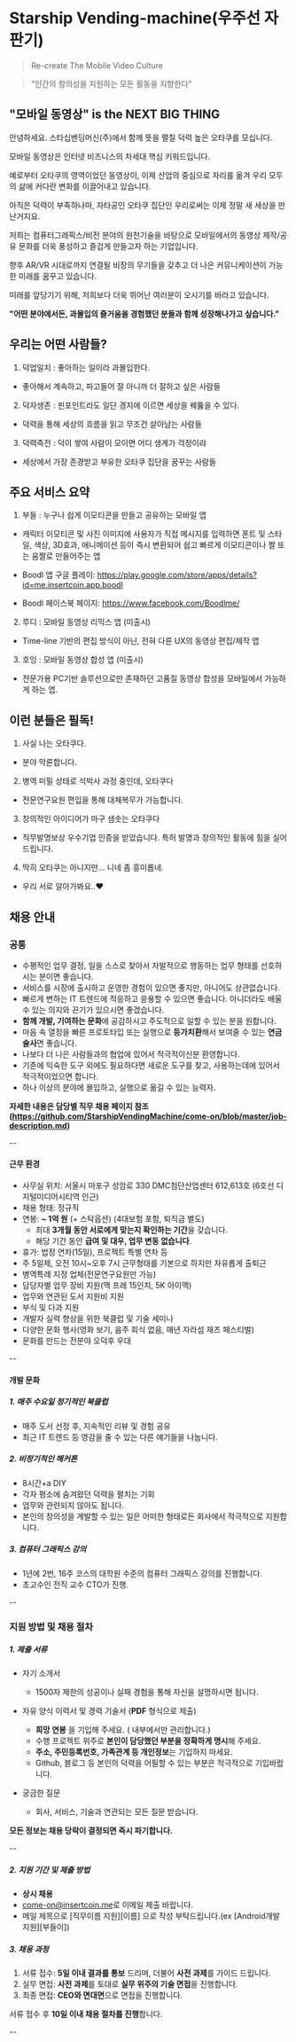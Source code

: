 # Starship Vending-machine(우주선 자판기)

> Re-create The Mobile Video Culture

> “인간의 창의성을 지원하는 모든 활동을 지향한다"
 
## "모바일 동영상" is the NEXT BIG THING

안녕하세요. 스타십벤딩머신(주)에서 함께 뜻을 펼칠 덕력 높은 오타쿠를 모십니다.

모바일 동영상은 인터넷 비즈니스의 차세대 핵심 키워드입니다.  

예로부터 오타쿠의 영역이었던 동영상이, 이제 산업의 중심으로 자리를 옮겨 우리 모두의 삶에 커다란 변화를 이끌어내고 있습니다. 

아직은 덕력이 부족하나마, 자타공인 오타쿠 집단인 우리로써는 이제 정말 새 세상을 만난거지요. 

저희는 컴퓨터그래픽스/비전 분야의 원천기술을 바탕으로 모바일에서의 동영상 제작/공유 문화를 더욱 풍성하고 즐겁게 만들고자 하는 기업입니다. 

향후 AR/VR 시대로까지 연결될 비장의 무기들을 갖추고 더 나은 커뮤니케이션이 가능한 미래를 꿈꾸고 있습니다. 

미래를 앞당기기 위해, 저희보다 더욱 뛰어난 여러분이 오시기를 바라고 있습니다.

**"어떤 분야에서든, 과몰입의 즐거움을 경험했던 분들과 함께 성장해나가고 싶습니다."**

## 우리는 어떤 사람들?

1. 덕업일치 : 좋아하는 일이라 과몰입한다.
  - 좋아해서 계속하고, 파고들어 잘 아니까 더 잘하고 싶은 사람들

2. 덕자생존 : 핀포인트라도 일단 경지에 이르면 세상을 꿰뚫을 수 있다.
  - 덕력을 통해 세상의 흐름을 읽고 무조건 살아남는 사람들

3. 덕력즉전 : 덕이 쌓여 사람이 모이면 어디 생계가 걱정이랴
  - 세상에서 가장 존경받고 부유한 오타쿠 집단을 꿈꾸는 사람들

## 주요 서비스 요약

1. 부들 : 누구나 쉽게 이모티콘을 만들고 공유하는 모바일 앱
  - 캐릭터 이모티콘 및 사진 이미지에 사용자가 직접 메시지를 입력하면 폰트 및 스타일, 색상, 3D효과, 애니메이션 등이 즉시 변환되어 쉽고 빠르게 이모티콘이나 짤 또는 움짤로 만들어주는 앱 

  - Boodl 앱 구글 플레이: https://play.google.com/store/apps/details?id=me.insertcoin.app.boodl
  - Boodl 페이스북 페이지: https://www.facebook.com/Boodlme/

2. 루디 : 모바일 동영상 리믹스 앱 (미출시)
  - Time-line 기반의 편집 방식이 아닌, 전혀 다른 UX의 동영상 편집/제작 앱

3. 호잉 : 모바일 동영상 합성 앱 (미출시) 
  - 전문가용 PC기반 솔루션으로만 존재하던 고품질 동영상 합성을 모바일에서 가능하게 하는 앱. 


## 이런 분들은 필독!

1. 사실 나는 오타쿠다.  
  - 분야 막론합니다.

2. 병역 미필 상태로 석박사 과정 중인데, 오타쿠다 
  - 전문연구요원 편입을 통해 대체복무가 가능합니다.

3. 창의적인 아이디어가 마구 샘솟는 오타쿠다 
  - 직무발명보상 우수기업 인증을 받았습니다. 특허 발명과 창의적인 활동에 힘을 실어 드립니다.

4. 딱히 오타쿠는 아니지만… 니네 좀 흥미롭네. 
  - 우리 서로 알아가봐요..♥

## 채용 안내

### 공통
- 수평적인 업무 결정, 일을 스스로 찾아서 자발적으로 행동하는 업무 형태를 선호하시는 분이면 좋습니다.
- 서비스를 시장에 출시하고 운영한 경험이 있으면 좋지만, 아니어도 상관없습니다.
- 빠르게 변하는 IT 트렌드에 적응하고 응용할 수 있으면 좋습니다. 아니더라도 배울수 있는 의지와 끈기가 있으시면 좋겠습니다.
- **함께 개발, 기여하는 문화**에 공감하시고 주도적으로 일할 수 있는 분을 원합니다.
- 마음 속 열정을 빠른 프로토타입 또는 실행으로 **등가치환**해서 보여줄 수 있는 **연금술사**면 좋습니다.
- 나보다 더 나은 사람들과의 협업에 있어서 적극적이신분 환영합니다.
- 기존에 익숙한 도구 외에도 필요하다면 새로운 도구를 찾고, 사용하는데에 있어서 적극적이었으면 합니다.
- 하나 이상의 분야에 몰입하고, 실행으로 옮길 수 있는 능력자.

**자세한 내용은 담당별 직무 채용 페이지 참조(https://github.com/StarshipVendingMachine/come-on/blob/master/job-description.md)**

--

#### 근무 환경
- 사무실 위치: 서울시 마포구 성암로 330 DMC첨단산업센터 612,613호 (6호선 디지털미디어시티역 인근)
- 채용 형태: 정규직
- 연봉: **~ 1억 원** (+ 스탁옵션) (4대보험 포함, 퇴직금 별도)
  - 최대 **3개월 동안 서로에게 맞는지 확인하는 기간**을 갖습니다.
  - 해당 기간 동안 **급여 및 대우, 업무 변동 없습니다**.
- 휴가: 법정 연차(15일), 프로젝트 특별 연차 등
- 주 5일제, 오전 10시~오후 7시 근무형태를 기본으로 하지만 자유롭게 출퇴근
- 병역특례 지정 업체(전문연구요원만 가능)
- 담당자별 업무 장비 지원(맥 프레 15인치, 5K 아이맥) 
- 업무와 연관된 도서 지원비 지원
- 부식 및 다과 지원
- 개발자 실력 향상을 위한 북클럽 및 기술 세미나
- 다양한 문화 행사(영화 보기, 음주 회식 없음, 매년 자라섬 재즈 페스티벌)
- 문화를 만드는 전분야 오덕후 우대


--

#### 개발 문화

##### 1. 매주 수요일 정기적인 북클럽
- 매주 도서 선정 후, 지속적인 리뷰 및 경험 공유 
- 최근 IT 트렌드 등 영감을 줄 수 있는 다른 얘기들을 나눕니다.

##### 2. 비정기적인 해커톤
- 8시간+a DIY
- 각자 평소에 숨겨왔던 덕력을 펼치는 기회
- 업무와 관련되지 않아도 됩니다.
- 본인의 창의성을 계발할 수 있는 일은 어떠한 형태로든 회사에서 적극적으로 지원합니다.

##### 3. 컴퓨터 그래픽스 강의
- 1년에 2번, 16주 코스의 대학원 수준의 컴퓨터 그래픽스 강의를 진행합니다.
- 초고수인 전직 교수 CTO가 진행.

--

### 지원 방법 및 채용 절차

##### 1. 제출 서류
- 자기 소개서
  - 1500자 제한의 성공이나 실패 경험을 통해 자신을 설명하시면 됩니다.
 
- 자유 양식 이력서 및 경력 기술서 (**PDF** 형식으로 제출)
  - **희망 연봉** 을 기입해 주세요. ( 내부에서만 관리합니다.)
  - 수행 프로젝트 위주로 **본인이 담당했던 부분을 정확하게 명시**해 주세요.
  - **주소, 주민등록번호, 가족관계 등 개인정보**는 기입하지 마세요.
  - Github, 블로그 등 본인의 덕력을 어필할 수 있는 부분은 적극적으로 기입바랍니다.

- 궁금한 질문
  - 회사, 서비스, 기술과 연관되는 모든 질문 받습니다.

**모든 정보는 채용 당락이 결정되면 즉시 파기합니다.**

--

##### 2. 지원 기간 및 제출 방법
- **상시 채용** 
- [come-on@insertcoin.me](mailto:come-on@insertcoin.me)로 이메일 제출 바랍니다.
- 메일 제목으로 [직무이름 지원][이름] 으로 작성 부탁드립니다.(ex [Android개발 지원][부들이]) 

##### 3. 채용 과정
1. 서류 접수: **5일 이내 결과를 통보** 드리며, 더불어 **사전 과제**를 가이드 드립니다.
2. 실무 면접: **사전 과제**를 토대로 **실무 위주의 기술 면접**을 진행합니다.
3. 최종 면접: **CEO와 면대면**으로 면접을 진행합니다.

서류 접수 후 **10일 이내 채용 절차를 진행**합니다.

--
